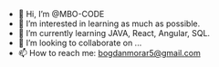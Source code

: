 - 👋 Hi, I’m @MBO-CODE
- 👀 I’m interested in learning as much as possible.
- 🌱 I’m currently learning JAVA, React, Angular, SQL.
- 💞️ I’m looking to collaborate on ...
- 📫 How to reach me: bogdanmorar5@gmail.com


